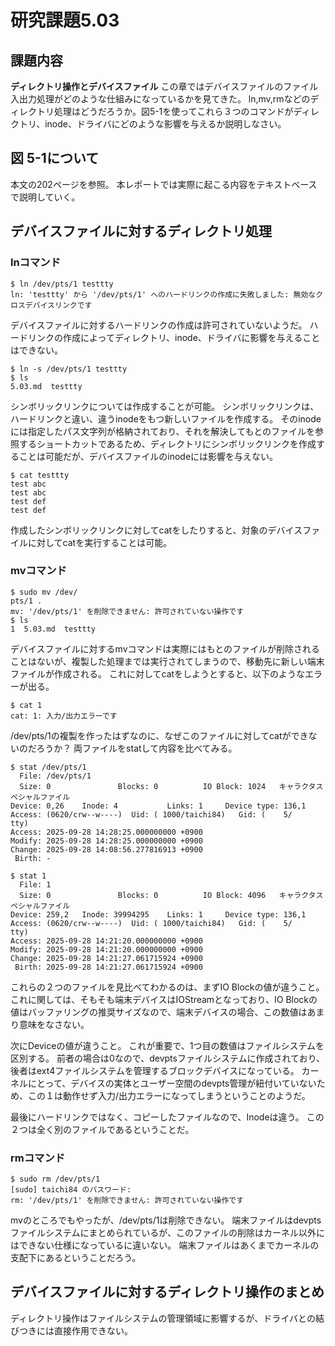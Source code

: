 # 研究課題5.03
## 課題内容
**ディレクトリ操作とデバイスファイル**  この章ではデバイスファイルのファイル入出力処理がどのような仕組みになっているかを見てきた。
ln,mv,rmなどのディレクトリ処理はどうだろうか。図5-1を使ってこれら３つのコマンドがディレクトリ、inode、ドライバにどのような影響を与えるか説明しなさい。

## 図 5-1について
本文の202ページを参照。
本レポートでは実際に起こる内容をテキストベースで説明していく。

## デバイスファイルに対するディレクトリ処理
### lnコマンド
```
$ ln /dev/pts/1 testtty
ln: 'testtty' から '/dev/pts/1' へのハードリンクの作成に失敗しました: 無効なクロスデバイスリンクです
```
デバイスファイルに対するハードリンクの作成は許可されていないようだ。
ハードリンクの作成によってディレクトリ、inode、ドライバに影響を与えることはできない。

```
$ ln -s /dev/pts/1 testtty
$ ls
5.03.md  testtty
```
シンボリックリンクについては作成することが可能。
シンボリックリンクは、ハードリンクと違い、違うinodeをもつ新しいファイルを作成する。
そのinodeには指定したパス文字列が格納されており、それを解決してもとのファイルを参照するショートカットであるため、ディレクトリにシンボリックリンクを作成することは可能だが、デバイスファイルのinodeには影響を与えない。

```
$ cat testtty
test abc
test abc
test def
test def
```
作成したシンボリックリンクに対してcatをしたりすると、対象のデバイスファイルに対してcatを実行することは可能。

### mvコマンド
```
$ sudo mv /dev/
pts/1 .
mv: '/dev/pts/1' を削除できません: 許可されていない操作です
$ ls
1  5.03.md  testtty
```
デバイスファイルに対するmvコマンドは実際にはもとのファイルが削除されることはないが、複製した処理までは実行されてしまうので、移動先に新しい端末ファイルが作成される。
これに対してcatをしようとすると、以下のようなエラーが出る。

```
$ cat 1
cat: 1: 入力/出力エラーです
```
/dev/pts/1の複製を作ったはずなのに、なぜこのファイルに対してcatができないのだろうか？
両ファイルをstatして内容を比べてみる。

```
$ stat /dev/pts/1
  File: /dev/pts/1
  Size: 0               Blocks: 0          IO Block: 1024   キャラクタスペシャルファイル
Device: 0,26    Inode: 4           Links: 1     Device type: 136,1
Access: (0620/crw--w----)  Uid: ( 1000/taichi84)   Gid: (    5/     tty)
Access: 2025-09-28 14:28:25.000000000 +0900
Modify: 2025-09-28 14:28:25.000000000 +0900
Change: 2025-09-28 14:08:56.277816913 +0900
 Birth: -

$ stat 1
  File: 1
  Size: 0               Blocks: 0          IO Block: 4096   キャラクタスペシャルファイル
Device: 259,2   Inode: 39994295    Links: 1     Device type: 136,1
Access: (0620/crw--w----)  Uid: ( 1000/taichi84)   Gid: (    5/     tty)
Access: 2025-09-28 14:21:20.000000000 +0900
Modify: 2025-09-28 14:21:20.000000000 +0900
Change: 2025-09-28 14:21:27.061715924 +0900
 Birth: 2025-09-28 14:21:27.061715924 +0900
```

これらの２つのファイルを見比べてわかるのは、まずIO Blockの値が違うこと。
これに関しては、そもそも端末デバイスはIOStreamとなっており、IO Blockの値はバッファリングの推奨サイズなので、端末デバイスの場合、この数値はあまり意味をなさない。

次にDeviceの値が違うこと。
これが重要で、1つ目の数値はファイルシステムを区別する。
前者の場合は0なので、devptsファイルシステムに作成されており、後者はext4ファイルシステムを管理するブロックデバイスになっている。
カーネルにとって、デバイスの実体とユーザー空間のdevpts管理が紐付いていないため、この１は動作せず入力/出力エラーになってしまうということのようだ。


最後にハードリンクではなく、コピーしたファイルなので、Inodeは違う。
この２つは全く別のファイルであるということだ。


### rmコマンド
```
$ sudo rm /dev/pts/1
[sudo] taichi84 のパスワード: 
rm: '/dev/pts/1' を削除できません: 許可されていない操作です
```

mvのところでもやったが、/dev/pts/1は削除できない。
端末ファイルはdevptsファイルシステムにまとめられているが、このファイルの削除はカーネル以外にはできない仕様になっているに違いない。
端末ファイルはあくまでカーネルの支配下にあるということだろう。


## デバイスファイルに対するディレクトリ操作のまとめ
ディレクトリ操作はファイルシステムの管理領域に影響するが、ドライバとの結びつきには直接作用できない。
